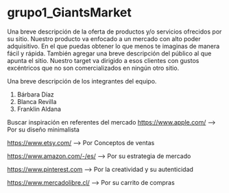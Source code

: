 # grupo1_GiantsMarket
Una breve descripción de la oferta de productos y/o servicios ofrecidos por su
sitio. 
Nuestro producto va enfocado a un mercado con alto poder adquisitivo. En el que puedas obtener lo que menos te imaginas de manera fácil y rápida.
También agregar una breve descripción del público al que apunta el sitio.
Nuestro target va dirigido a esos clientes con gustos excéntricos que no son comercializados en ningún otro sitio.

Una breve descripción de los integrantes del equipo.
1. Bárbara Díaz
2. Blanca Revilla
3. Franklin Aldana

Buscar inspiración en referentes del mercado
https://www.apple.com/ --> Por su diseño minimalista

https://www.etsy.com/ --> Por Conceptos de ventas

https://www.amazon.com/-/es/ --> Por su estrategia de mercado

https://www.pinterest.com --> Por la creatividad y su autenticidad

https://www.mercadolibre.cl/ --> Por su carrito de compras



